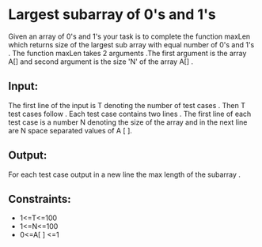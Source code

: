 # Largest subarray of 0's and 1's
Given an array of 0's and 1's your task is to complete the function maxLen which returns  size of  the  largest sub array with equal number of 0's and 1's .
The function maxLen takes 2 arguments .The first argument is the array A[] and second argument is the size 'N' of the array A[] .

## Input:
The first line of the input is T denoting the number of test cases .
Then T test cases follow . Each test case contains two lines . 
The first line of each test case is a number N denoting the size of the array and in the next line are N space separated values of A [ ].

## Output:
For each test case output in a new line the max length of the subarray .
 
## Constraints:
* 1<=T<=100
* 1<=N<=100
* 0<=A[ ] <=1
